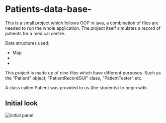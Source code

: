 # Patients-data-base-
This is a small project which follows OOP in java, a combination of files are needed to run the
whole application. The project itself simulates a record of patients for a medical centre.

Data structures used:

* Map 
*
*
This project is made up of nine files which have different purposes. Such as the "Patient" object,  "PatientRecordGUI" class, "PatientTester" etc.

A class called Patient was provided to us (the students) to begin with. 
## Initial look
![initial panel ](https://user-images.githubusercontent.com/53887863/86080293-af07f480-bae6-11ea-8225-2fc4336a4d74.jpg)
